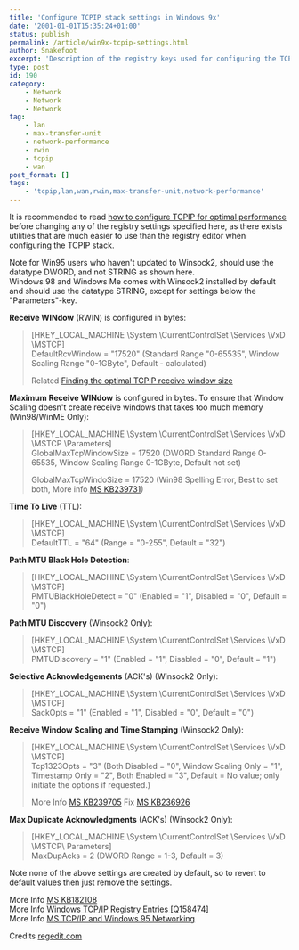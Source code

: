 ```yaml
---
title: 'Configure TCPIP stack settings in Windows 9x'
date: '2001-01-01T15:35:24+01:00'
status: publish
permalink: /article/win9x-tcpip-settings.html
author: Snakefoot
excerpt: 'Description of the registry keys used for configuring the TCP/IP stack in Windows 95 / 98 / Me.'
type: post
id: 190
category:
    - Network
    - Network
    - Network
tag:
    - lan
    - max-transfer-unit
    - network-performance
    - rwin
    - tcpip
    - wan
post_format: []
tags:
    - 'tcpip,lan,wan,rwin,max-transfer-unit,network-performance'
---
```

It is recommended to read [how to configure TCPIP for optimal performance](/article/windows-tcpip-settings.html) before changing any of the registry settings specified here, as there exists utilities that are much easier to use than the registry editor when configuring the TCPIP stack.  
  
 Note for Win95 users who haven't updated to Winsock2, should use the datatype DWORD, and not STRING as shown here.  
 Windows 98 and Windows Me comes with Winsock2 installed by default and should use the datatype STRING, except for settings below the "Parameters"-key.  
  
**Receive WINdow** (RWIN) is configured in bytes:

> \[HKEY\_LOCAL\_MACHINE \\System \\CurrentControlSet \\Services \\VxD \\MSTCP\]  
>  DefaultRcvWindow = "17520" (Standard Range "0-65535", Window Scaling Range "0-1GByte", Default - calculated)  
>   
>  Related [Finding the optimal TCPIP receive window size](/article/tcpip-rwin-size.html)

 **Maximum Receive WINdow** is configured in bytes. To ensure that Window Scaling doesn't create receive windows that takes too much memory (Win98/WinME Only):
 
 > \[HKEY\_LOCAL\_MACHINE \\System \\CurrentControlSet \\Services \\VxD \\MSTCP \\Parameters\]  
 >  GlobalMaxTcpWindowSize = 17520 (DWORD Standard Range 0-65535, Window Scaling Range 0-1GByte, Default not set)  
 >   
 >  GlobalMaxTcpWindoSize = 17520 (Win98 Spelling Error, Best to set both, More info [MS KB239731](http://support.microsoft.com/kb/239731 "Unable to Set the TCP/IP GlobalMaxTcpWindowSize Parameter in Windows 98 [Q239731]"))

 **Time To Live** (TTL):
 > \[HKEY\_LOCAL\_MACHINE \\System \\CurrentControlSet \\Services \\VxD \\MSTCP\]  
 >  DefaultTTL = "64" (Range = "0-255", Default = "32")

 **Path MTU Black Hole Detection**:
 > \[HKEY\_LOCAL\_MACHINE \\System \\CurrentControlSet \\Services \\VxD \\MSTCP\]  
 >  PMTUBlackHoleDetect = "0" (Enabled = "1", Disabled = "0", Default = "0")

 **Path MTU Discovery** (Winsock2 Only):
 > \[HKEY\_LOCAL\_MACHINE \\System \\CurrentControlSet \\Services \\VxD \\MSTCP\]  
 >  PMTUDiscovery = "1" (Enabled = "1", Disabled = "0", Default = "1")

 **Selective Acknowledgements** (ACK's) (Winsock2 Only):
 > \[HKEY\_LOCAL\_MACHINE \\System \\CurrentControlSet \\Services \\VxD \\MSTCP\]  
 >  SackOpts = "1" (Enabled = "1", Disabled = "0", Default = "0")

 **Receive Window Scaling and Time Stamping** (Winsock2 Only):
 > \[HKEY\_LOCAL\_MACHINE \\System \\CurrentControlSet \\Services \\VxD \\MSTCP\]  
 >  Tcp1323Opts = "3" (Both Disabled = "0", Window Scaling Only = "1", Timestamp Only = "2", Both Enabled = "3", Default = No value; only initiate the options if requested.)  
>   
>  More Info [MS KB239705](http://support.microsoft.com/kb/239705 "RFC 1323 Options Can Not Be Enabled in Windows 95 and Windows 98 [Q239705]") Fix [MS KB236926](http://support.microsoft.com/kb/236926 "Windows 95 and Windows 98 TCP/IP May Retransmit Packets Prematurely [Q236926]")

 **Max Duplicate Acknowledgments** (ACK's) (Winsock2 Only):
 > \[HKEY\_LOCAL\_MACHINE \\System \\CurrentControlSet \\Services \\VxD \\MSTCP\\ Parameters\]  
 >  MaxDupAcks = 2 (DWORD Range = 1-3, Default = 3)

 Note none of the above settings are created by default, so to revert to default values then just remove the settings.  
  
 More Info [MS KB182108](http://support.microsoft.com/kb/182108 "Availability of Windows Sockets 2.0 for Windows 95 [Q182108]")  
 More Info [Windows TCP/IP Registry Entries \[Q158474\]](http://support.microsoft.com/kb/158474)  
 More Info [MS TCP/IP and Windows 95 Networking](http://www.microsoft.com/technet/archive/win95/mstcpip.mspx)  
  
 Credits [regedit.com](http://registry.winguides.com/display.php/646/)  